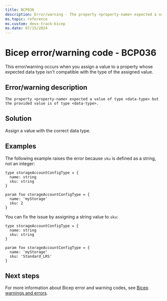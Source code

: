 ```yaml
---
title: BCP036
description: Error/warning - The property <property-name> expected a value of type <data-type> but the provided value is of type <data-type>.
ms.topic: reference
ms.custom: devx-track-bicep
ms.date: 07/15/2024
---
```


# Bicep error/warning code - BCP036

This error/warning occurs when you assign a value to a property whose expected data type isn't compatible with the type of the assigned value.

## Error/warning description

`The property <property-name> expected a value of type <data-type> but the provided value is of type <data-type>.`

## Solution

Assign a value with the correct data type.

## Examples

The following example raises the error because `sku` is defined as a string, not an integer:

```bicep
type storageAccountConfigType = {
  name: string
  sku: string
}

param foo storageAccountConfigType = {
  name: 'myStorage'
  sku: 2
}
```

You can fix the issue by assigning a string value to `sku`:

```bicep
type storageAccountConfigType = {
  name: string
  sku: string
}

param foo storageAccountConfigType = {
  name: 'myStorage'
  sku: 'Standard_LRS' 
}
```

## Next steps

For more information about Bicep error and warning codes, see [Bicep warnings and errors](../bicep-core-diagnostics.md).
